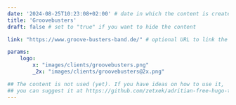 ```yaml
---
date: '2024-08-25T10:23:08+02:00' # date in which the content is created - defaults to "today"
title: 'Groovebusters'
draft: false # set to "true" if you want to hide the content 

link: "https://www.groove-busters-band.de/" # optional URL to link the logo to

params:
    logo:
        x: "images/clients/groovebusters.png"
        _2x: "images/clients/groovebusters@2x.png"

## The content is not used (yet). If you have ideas on how to use it, 
## you can suggest it at https://github.com/zetxek/adritian-free-hugo-theme/discussions 
---
```


